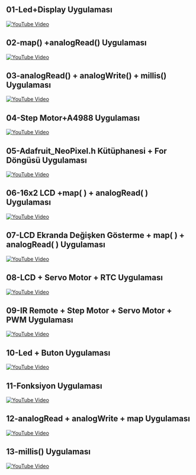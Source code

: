<h2>01-Led+Display Uygulaması</h2>

[![YouTube Video](https://img.youtube.com/vi/7ms7T-n3Ou0/sddefault.jpg)](https://youtu.be/7ms7T-n3Ou0)

<h2>02-map() +analogRead()  Uygulaması</h2>

[![YouTube Video](https://img.youtube.com/vi/MLvUxRgvMrY/sddefault.jpg)](https://youtu.be/MLvUxRgvMrY) 

<h2>03-analogRead() + analogWrite() + millis() Uygulaması</h2>

[![YouTube Video](https://img.youtube.com/vi/2SE0D-x_gtE/sddefault.jpg)](https://youtu.be/2SE0D-x_gtE) 

<h2>04-Step Motor+A4988 Uygulaması</h2>

[![YouTube Video](https://img.youtube.com/vi/c2jxorPyzvg/sddefault.jpg)](https://youtu.be/c2jxorPyzvg) 

<h2>05-Adafruit_NeoPixel.h Kütüphanesi + For Döngüsü Uygulaması</h2>

[![YouTube Video](https://img.youtube.com/vi/bKjMIBA2Dk0/sddefault.jpg)](https://youtu.be/bKjMIBA2Dk0) 

<h2>06-16x2 LCD +map( ) + analogRead( ) Uygulaması</h2>

[![YouTube Video](https://img.youtube.com/vi/bBhxvhjMWXg/sddefault.jpg)](https://youtu.be/bBhxvhjMWXg) 

<h2>07-LCD Ekranda Değişken Gösterme + map( ) + analogRead( ) Uygulaması</h2>

[![YouTube Video](https://img.youtube.com/vi/25LHFMe32Uc/sddefault.jpg)](https://youtu.be/25LHFMe32Uc) 

<h2>08-LCD + Servo Motor + RTC Uygulaması</h2>

[![YouTube Video](https://img.youtube.com/vi/uXsUAAwdwPw/sddefault.jpg)](https://youtu.be/uXsUAAwdwPw) 

<h2>09-IR Remote + Step Motor + Servo Motor + PWM Uygulaması</h2>

[![YouTube Video](https://img.youtube.com/vi/75ZwZ_AHYFo/sddefault.jpg)](https://youtu.be/75ZwZ_AHYFo) 

<h2>10-Led + Buton Uygulaması</h2>

[![YouTube Video](https://img.youtube.com/vi/5aH9Wihj0Fo/sddefault.jpg)](https://youtu.be/5aH9Wihj0Fo) 

<h2>11-Fonksiyon Uygulaması</h2>

[![YouTube Video](https://img.youtube.com/vi/L-i5IGGmew4/sddefault.jpg)](https://youtu.be/L-i5IGGmew4) 

<h2>12-analogRead + analogWrite + map Uygulaması</h2>

[![YouTube Video](https://img.youtube.com/vi/ntMBeuWF5r8/sddefault.jpg)](https://youtu.be/ntMBeuWF5r8) 

<h2>13-millis() Uygulaması</h2>

[![YouTube Video](https://img.youtube.com/vi/2TSrdAWpgKs/sddefault.jpg)](https://youtu.be/2TSrdAWpgKs) 
